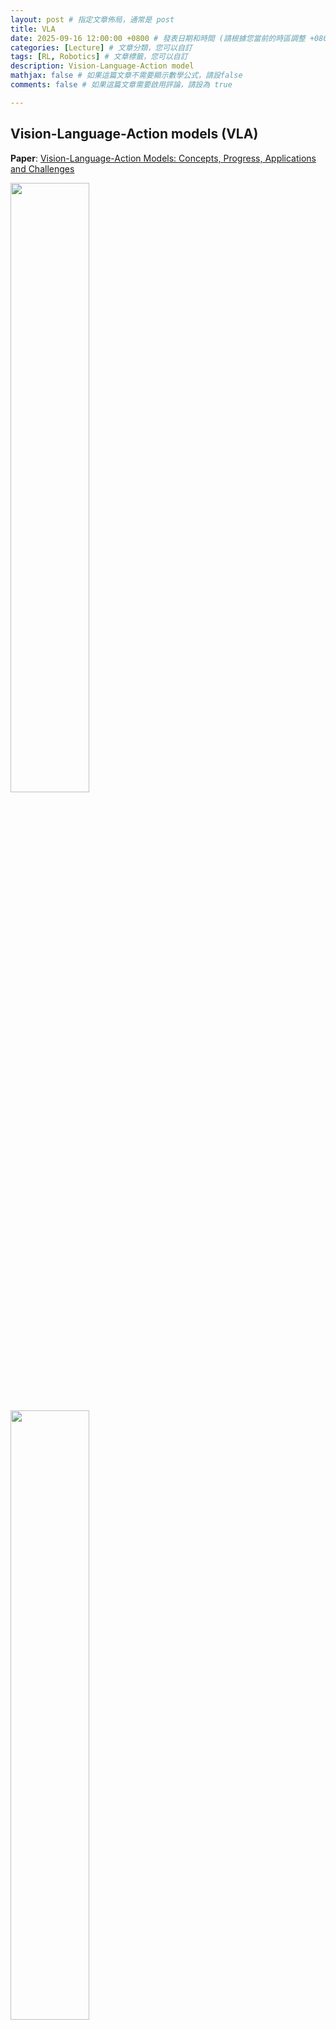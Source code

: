 ```yaml
---
layout: post # 指定文章佈局，通常是 post
title: VLA
date: 2025-09-16 12:00:00 +0800 # 發表日期和時間 (請根據您當前的時區調整 +0800 代表 UTC+8)
categories: [Lecture] # 文章分類，您可以自訂
tags: [RL, Robotics] # 文章標籤，您可以自訂
description: Vision-Language-Action model
mathjax: false # 如果這篇文章不需要顯示數學公式，請設false
comments: false # 如果這篇文章需要啟用評論，請設為 true

---
```

## Vision-Language-Action models (VLA)

**Paper**: [Vision-Language-Action Models: Concepts, Progress, Applications and Challenges](https://arxiv.org/html/2505.04769v1)<br>
<p><img width="50%" height="50%" src="https://arxiv.org/html/2505.04769v1/x1.png"></p>

<p><img width="50%" height="50%" src="https://arxiv.org/html/2505.04769v1/x3.png"></p>
<p><img width="50%" height="50%" src="https://arxiv.org/html/2505.04769v1/x4.png"></p>

---
### [Open X-Embodiment](https://github.com/google-deepmind/open_x_embodiment)
#### Paper: [Open X-Embodiment: Robotic Learning Datasets and RT-X Models](https://arxiv.org/html/2310.08864v9)<br>

<p><img width="50%" height="50%" src="https://github.com/google-deepmind/open_x_embodiment/raw/main/imgs/teaser.png"></p>

---
### [Robotics Transformer (RT-1)](https://research.google/blog/rt-1-robotics-transformer-for-real-world-control-at-scale/)
![](https://blogger.googleusercontent.com/img/b/R29vZ2xl/AVvXsEj11ho9tm4Td7ByTigAgDxFWsxbsZ6tQsAng3AtwuufHRuoLaLOV9YN7FUMyyAhefzuFOVCrbwTLsEaRYidOOToS__KRrotot-6aBxTliZxYz-B2jiJG-4myq5NB3vRKaY86nr5y1-13dBv_H_XyfnDijphCM3UBalczim0PeGJ63Z0Ok6k9zvKQ2D55A/s16000/image1.png)


---
### [BridgeData V2](https://rail-berkeley.github.io/bridgedata/)

#### Paper: [BridgeData V2: A Dataset for Robot Learning at Scale](https://arxiv.org/html/2308.12952v3)

#### Code: [https://github.com/rail-berkeley/bridge_data_v2](https://github.com/rail-berkeley/bridge_data_v2)

---
### [OpenVLA](https://github.com/openvla/openvla)
**Paper**: [OpenVLA: An Open-Source Vision-Language-Action Model](https://arxiv.org/abs/2406.09246)<br>
<iframe width="474" height="434" src="https://www.youtube.com/embed/0Cld-U6EQt4" title="Introducing X-Series 6DOF Arms" frameborder="0" allow="accelerometer; autoplay; clipboard-write; encrypted-media; gyroscope; picture-in-picture; web-share" referrerpolicy="strict-origin-when-cross-origin" allowfullscreen></iframe>

#### Installation
```
!git clone https://github.com/openvla/openvla
%cd openvla

!pip install -r requirements-min.txt
```

For example, to load openvla-7b for zero-shot instruction following in the BridgeData V2 environments with a WidowX robot:<br>
```
# Install minimal dependencies (`torch`, `transformers`, `timm`, `tokenizers`, ...)
# > pip install -r https://raw.githubusercontent.com/openvla/openvla/main/requirements-min.txt
from transformers import AutoModelForVision2Seq, AutoProcessor
from PIL import Image

import torch

# Load Processor & VLA
processor = AutoProcessor.from_pretrained("openvla/openvla-7b", trust_remote_code=True)
vla = AutoModelForVision2Seq.from_pretrained(
    "openvla/openvla-7b", 
    attn_implementation="flash_attention_2",  # [Optional] Requires `flash_attn`
    torch_dtype=torch.bfloat16, 
    low_cpu_mem_usage=True, 
    trust_remote_code=True
).to("cuda:0")

# Grab image input & format prompt
image: Image.Image = get_from_camera(...)
prompt = "In: What action should the robot take to {<INSTRUCTION>}?\nOut:"

# Predict Action (7-DoF; un-normalize for BridgeData V2)
inputs = processor(prompt, image).to("cuda:0", dtype=torch.bfloat16)
action = vla.predict_action(**inputs, unnorm_key="bridge_orig", do_sample=False)

# Execute...
robot.act(action, ...)
```

---
### OpenVLA-OFT
**Paper**: [Fine-Tuning Vision-Language-Action Models: Optimizing Speed and Success](https://arxiv.org/abs/2502.19645)<br>
**Code**: [https://github.com/moojink/openvla-oft](https://github.com/moojink/openvla-oft)<br>
<iframe width="576" height="268" src="https://www.youtube.com/embed/T3Zkkr_NTSA" title="Optimized Fine-Tuning Recipe for VLAs (OpenVLA-OFT) Summary Video" frameborder="0" allow="accelerometer; autoplay; clipboard-write; encrypted-media; gyroscope; picture-in-picture; web-share" referrerpolicy="strict-origin-when-cross-origin" allowfullscreen></iframe>

---
### [SmolVLA](https://huggingface.co/blog/smolvla)
**Model**: [lerobot/smolvla_base](https://huggingface.co/lerobot/smolvla_base)<br>
**Paper**: [SmolVLA: A Vision-Language-Action Model for Affordable and Efficient Robotics](https://arxiv.org/abs/2506.01844)<br>
![](https://arxiv.org/html/2506.01844v1/x16.png)

#### [SO-101 robot](https://huggingface.co/docs/lerobot/en/so101)
<iframe width="514" height="289" src="https://www.youtube.com/embed/LxluHcx0BUA" title="AI Robot Arm - LeRobot SO-101 - First Try and Burned It #ai #robotics #robot" frameborder="0" allow="accelerometer; autoplay; clipboard-write; encrypted-media; gyroscope; picture-in-picture; web-share" referrerpolicy="strict-origin-when-cross-origin" allowfullscreen></iframe>

#### [SO-ARM101 AI 機器手臂PRO套件 for LeRobot](https://www.icshop.com.tw/products/368040500233)
![](https://shoplineimg.com/6486dbe2afaddb00694ea79f/686c83dbdae506001031a682/800x.webp?source_format=jpg)


<br>
<br>

*This site was last updated {{ site.time | date: "%B %d, %Y" }}.*
